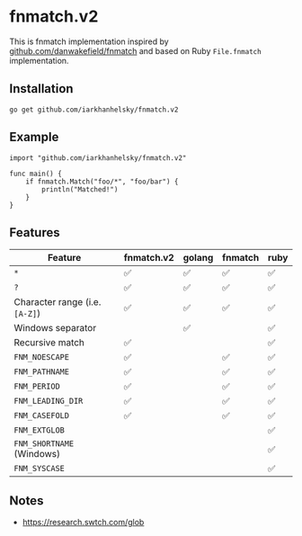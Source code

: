 # fnmatch.v2

This is fnmatch implementation inspired by [github.com/danwakefield/fnmatch](https://github.com/danwakefield/fnmatch)
and based on Ruby `File.fnmatch` implementation. 

## Installation

```
go get github.com/iarkhanhelsky/fnmatch.v2
```

## Example

```
import "github.com/iarkhanhelsky/fnmatch.v2"

func main() {
	if fnmatch.Match("foo/*", "foo/bar") {
		println("Matched!")
	}
}
```

## Features

| Feature                        | fnmatch.v2         | golang             | fnmatch            | ruby | 
|--------------------------------|--------------------|--------------------|--------------------|------|
| `*`                            | :white_check_mark: | :white_check_mark: | :white_check_mark: | :white_check_mark: | 
| `?`                            | :white_check_mark: | :white_check_mark: | :white_check_mark: | :white_check_mark: |
| Character range (i.e. `[A-Z]`) | :white_check_mark: | :white_check_mark: | :white_check_mark: | :white_check_mark: | 
| Windows separator              |                    | :white_check_mark: |                    | :white_check_mark: |
| Recursive match                | :white_check_mark: |                    |                    | :white_check_mark: |
| `FNM_NOESCAPE`                 | :white_check_mark: |                    | :white_check_mark: | :white_check_mark: |
| `FNM_PATHNAME`                 | :white_check_mark: |                    | :white_check_mark: | :white_check_mark: |
| `FNM_PERIOD`                   | :white_check_mark: |                    | :white_check_mark: | :white_check_mark: |
| `FNM_LEADING_DIR`              | :white_check_mark: |                    | :white_check_mark: | :white_check_mark: |
| `FNM_CASEFOLD`                 | :white_check_mark: |                    | :white_check_mark: | :white_check_mark: |
| `FNM_EXTGLOB`                 |                    |                    |                    | :white_check_mark: |
| `FNM_SHORTNAME` (Windows)      |                    |                    |                    | :white_check_mark: |
| `FNM_SYSCASE`                  |                    |                    |                    | :white_check_mark: |


## Notes 

* https://research.swtch.com/glob
